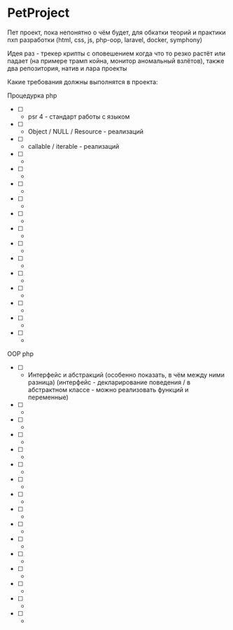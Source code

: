 # PetProject
Пет проект, пока непонятно о чём будет, для обкатки теорий и практики пхп разработки (html, css, js, php-oop, laravel, docker, symphony)

Идея раз - трекер крипты с оповешением когда что то резко растёт или падает (на примере трамп койна, монитор аномальный взлётов), также два репозитория, натив и лара проекты

Какие требования должны выполнятся в проекта:

Процедурка php

- [ ] - psr 4 - стандарт работы с языком
- [ ] - Object / NULL / Resource - реализаций 
- [ ] - callable / iterable - реализаций
- [ ] - 
- [ ] - 
- [ ] - 
- [ ] - 
- [ ] - 
- [ ] - 
- [ ] - 
- [ ] - 
- [ ] - 
- [ ] - 
- [ ] - 
- [ ] - 
- [ ] - 

OOP php

- [ ] - Интерфейс и абстракций (особенно показать, в чём между ними разница) (интерфейс - декларирование поведения / в абстрактном классе - можно реализовать функций и переменные)
- [ ] -
- [ ] -
- [ ] -
- [ ] -
- [ ] -
- [ ] -
- [ ] -
- [ ] -
- [ ] -
- [ ] -
- [ ] -
- [ ] -
- [ ] -
- [ ] -
- [ ] - 